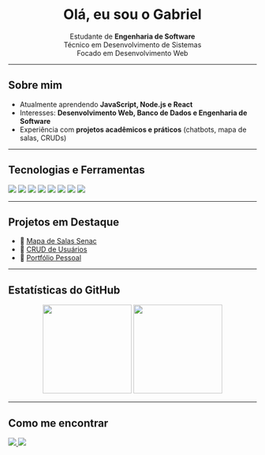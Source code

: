 <h1 align="center">Olá, eu sou o Gabriel </h1>

<p align="center">
  Estudante de <b>Engenharia de Software</b> <br>
  Técnico em Desenvolvimento de Sistemas <br>
  Focado em Desenvolvimento Web
</p>

---

## Sobre mim
- Atualmente aprendendo **JavaScript, Node.js e React**
- Interesses: **Desenvolvimento Web, Banco de Dados e Engenharia de Software**
- Experiência com **projetos acadêmicos e práticos** (chatbots, mapa de salas, CRUDs)

---

## Tecnologias e Ferramentas
<p align="left">
  <img src="https://img.shields.io/badge/JavaScript-F7DF1E?style=for-the-badge&logo=javascript&logoColor=000" />
  <img src="https://img.shields.io/badge/Node.js-339933?style=for-the-badge&logo=nodedotjs&logoColor=fff" />
  <img src="https://img.shields.io/badge/React-61DAFB?style=for-the-badge&logo=react&logoColor=000" />
  <img src="https://img.shields.io/badge/MySQL-4479A1?style=for-the-badge&logo=mysql&logoColor=fff" />
  <img src="https://img.shields.io/badge/Git-F05032?style=for-the-badge&logo=git&logoColor=fff" />
  <img src="https://img.shields.io/badge/GitHub-181717?style=for-the-badge&logo=github&logoColor=fff" />
  <img src="https://img.shields.io/badge/HTML5-E34F26?style=for-the-badge&logo=html5&logoColor=fff" />
  <img src="https://img.shields.io/badge/CSS3-1572B6?style=for-the-badge&logo=css3&logoColor=fff" />
</p>

---

## Projetos em Destaque
- 🔹 [Mapa de Salas Senac](https://github.com/gfherber/nome-do-repo)  
- 🔹 [CRUD de Usuários](https://github.com/gfherber/nome-do-repo)  
- 🔹 [Portfólio Pessoal](https://github.com/gfherber/nome-do-repo)  

---

## Estatísticas do GitHub
<p align="center">
  <img height="180em" src="https://github-readme-stats.vercel.app/api?username=gfherber&show_icons=true&theme=tokyonight" />
  <img height="180em" src="https://github-readme-stats.vercel.app/api/top-langs/?username=gfherber&layout=compact&langs_count=7&theme=tokyonight"/>
</p>

---

## Como me encontrar
<p align="left">
  <a href="https://linkedin.com/in/gabriel-herber" target="_blank">
    <img src="https://img.shields.io/badge/LinkedIn-0e76a8?style=for-the-badge&logo=linkedin&logoColor=white"/>
  </a>
  <a href="mailto:gabriherber@gmail.com">
    <img src="https://img.shields.io/badge/Email-D14836?style=for-the-badge&logo=gmail&logoColor=white"/>
  </a>
</p>
